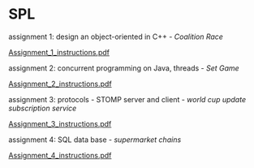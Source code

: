 # SPL

assignment 1: design an object-oriented in C++ - *Coalition Race*

[Assignment_1_instructions.pdf](https://github.com/AdiBenNun4/SPL/files/11355262/Assignment_1_instructions.pdf)

assignment 2: concurrent programming on Java, threads - *Set Game*

[Assignment_2_instructions.pdf](https://github.com/AdiBenNun4/SPL/files/11355265/Assignment_2_instructions.pdf)

assignment 3:  protocols - STOMP server and client - *world cup update subscription service*

[Assignment_3_instructions.pdf](https://github.com/AdiBenNun4/SPL/files/11355267/Assignment_3_instructions.pdf)

assignment 4:  SQL data base - *supermarket chains*

[Assignment_4_instructions.pdf](https://github.com/AdiBenNun4/SPL/files/11355270/Assignment_4_instructions.pdf)
